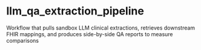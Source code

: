 # llm_qa_extraction_pipeline
Workflow that pulls sandbox LLM clinical extractions, retrieves downstream FHIR mappings, and produces side-by-side QA reports to measure comparisons
